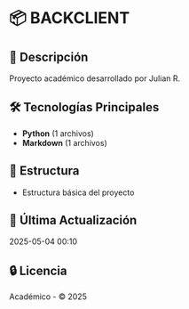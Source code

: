 # 📦 BACKCLIENT

## 📝 Descripción
Proyecto académico desarrollado por Julian R.

## 🛠️ Tecnologías Principales
- **Python** (1 archivos)
- **Markdown** (1 archivos)

## 📂 Estructura
- Estructura básica del proyecto

## 📅 Última Actualización
2025-05-04 00:10

## 🔒 Licencia
Académico - © 2025
